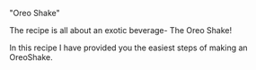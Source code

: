 "Oreo Shake"

The recipe is all about an exotic beverage- The Oreo Shake!

In this recipe I have provided you the easiest steps of making an OreoShake.

